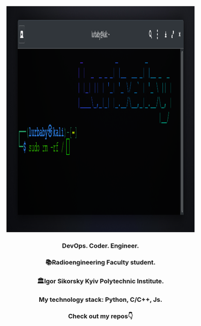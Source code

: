 <div align="center">

   <img src="Screenshot from 2024-02-23 23-21-56.png" alt="Girl in a jacket" width="500" height="600"> 

  </div>
<div align='center'>

### DevOps. Coder. Engineer.  
###  📚Radioengineering Faculty student.   
###  🏛Igor Sikorsky Kyiv Polytechnic Institute.
  
### My technology stack: Python, C/C++, Js.
### Check out my repos👇
</div>




